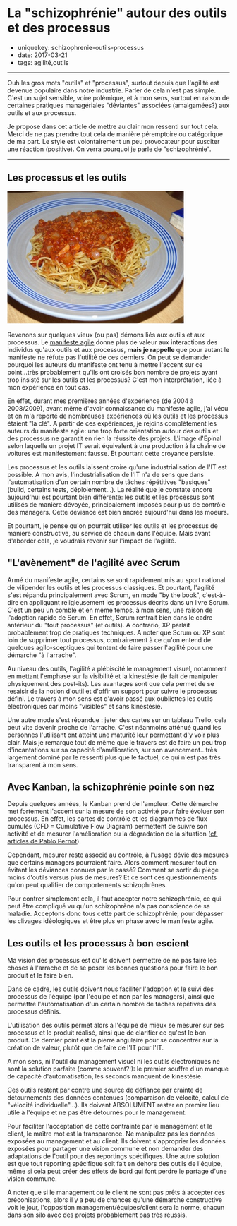 La "schizophrénie" autour des outils et des processus
===================================================

- uniquekey: schizophrenie-outils-processus
- date: 2017-03-21
- tags: agilité,outils

----------

Ouh les gros mots "outils" et "processus", surtout depuis que l'agilité est devenue populaire dans notre industrie. Parler de cela n'est pas simple. C'est un sujet sensible, voire polémique, et à mon sens, surtout en raison de certaines pratiques managériales "déviantes" associées (amalgamées?) aux outils et aux processus.

Je propose dans cet article de mettre au clair mon ressenti sur tout cela. Merci de ne pas prendre tout cela de manière péremptoire ou catégorique de ma part. Le style est volontairement un peu provocateur pour susciter une réaction (positive). On verra pourquoi je parle de "schizophrénie".

----------

## Les processus et les outils

<img alt="Tête de diable..." class="img-float-right" src="/images/spaghetti-bolognese.jpg" />

Revenons sur quelques vieux (ou pas) démons liés aux outils et aux processus. Le [manifeste agile](http://www.agilemanifesto.org) donne plus de valeur aux interactions des individus qu'aux outils et aux processus, **mais je rappelle** que pour autant le manifeste ne réfute pas l'utilité de ces derniers. On peut se demander pourquoi les auteurs du manifeste ont tenu à mettre l'accent sur ce point...très probablement qu'ils ont croisés bon nombre de projets ayant trop insisté sur les outils et les processus? C'est mon interprétation, liée à mon expérience en tout cas.

En effet, durant mes premières années d'expérience (de 2004 à 2008/2009), avant même d'avoir connaissance du manifeste agile, j'ai vécu et on m'a reporté de nombreuses expériences où les outils et les processus étaient "la clé". A partir de ces expériences, je rejoins complètement les auteurs du manifeste agile: une trop forte orientation autour des outils et des processus ne garantit en rien la réussite des projets. L'image d'Epinal selon laquelle un projet IT serait équivalent à une production à la chaîne de voitures est manifestement fausse. Et pourtant cette croyance persiste.

Les processus et les outils laissent croire qu'une industrialisation de l'IT est possible. A mon avis, l'industrialisation de l'IT n'a de sens que dans l'automatisation d'un certain nombre de tâches répétitives "basiques" (build, certains tests, déploiement...). La réalité que je constate encore aujourd'hui est pourtant bien différente: les outils et les processus sont utilisés de manière dévoyée, principalement imposés pour plus de contrôle des managers. Cette déviance est bien ancrée aujourd'hui dans les moeurs.

Et pourtant, je pense qu'on pourrait utiliser les outils et les processus de manière constructive, au service de chacun dans l'équipe. Mais avant d'aborder cela, je voudrais revenir sur l'impact de l'agilité.

## "L'avènement" de l'agilité avec Scrum

Armé du manifeste agile, certains se sont rapidement mis au sport national de vilipender les outils et les processus classiques. Et pourtant, l'agilité s'est répandu principalement avec Scrum, en mode "by the book", c'est-à-dire en appliquant religieusement les processus décrits dans un livre Scrum. C'est un peu un comble et en même temps, à mon sens, une raison de l'adoption rapide de Scrum. En effet, Scrum rentrait bien dans le cadre antérieur du "tout processus" (et outils). A contrario, XP parlait probablement trop de pratiques techniques. A noter que Scrum ou XP sont loin de supprimer tout processus, contrairement à ce qu'on entend de quelques agilo-sceptiques qui tentent de faire passer l'agilité pour une démarche "à l'arrache".

Au niveau des outils, l'agilité a plébiscité le management visuel, notamment en mettant l'emphase sur la visibilité et la kinestésie (le fait de manipuler physiquement des post-its). Les avantages sont que cela permet de se resaisir de la notion d'outil et d'offir un support pour suivre le processus défini. Le travers à mon sens est d'avoir passé aux oubliettes les outils électroniques car moins "visibles" et sans kinestésie.

Une autre mode s'est répandue : jeter des cartes sur un tableau Trello, cela peut vite devenir proche de l'arrache. C'est néanmoins atténué quand les personnes l'utilisant ont atteint une maturité leur permettant d'y voir plus clair. Mais je remarque tout de même que le travers est de faire un peu trop d'incantations sur sa capacité d'amélioration, sur son avancement...très largement dominé par le ressenti plus que le factuel, ce qui n'est pas très transparent à mon sens.

## Avec Kanban, la schizophrénie pointe son nez

Depuis quelques années, le Kanban prend de l'ampleur. Cette démarche met fortement l'accent sur la mesure de son activité pour faire évoluer son processus. En effet, les cartes de contrôle et les diagrammes de flux cumulés (CFD = Cumulative Flow Diagram) permettent de suivre son activité et de mesurer l'amélioration ou la dégradation de la situation ([cf. articles de Pablo Pernot]()).

Cependant, mesurer reste associé au contrôle, à l'usage dévié des mesures que certains managers pourraient faire. Alors comment mesurer tout en évitant les déviances connues par le passé? Comment se sortir du piège moins d'outils versus plus de mesures? Et ce sont ces questionnements qu'on peut qualifier de comportements schizophrènes.

Pour contrer simplement cela, il faut accepter notre schizophrénie, ce qui peut être compliqué vu qu'un schizophrène n'a pas conscience de sa maladie. Acceptons donc tous cette part de schizophrénie, pour dépasser les clivages idéologiques et être plus en phase avec le manifeste agile.

## Les outils et les processus à bon escient

Ma vision des processus est qu'ils doivent permettre de ne pas faire les choses à l'arrache et de se poser les bonnes questions pour faire le bon produit et le faire bien.

Dans ce cadre, les outils doivent nous faciliter l'adoption et le suivi des processus de l'équipe (par l'équipe et non par les managers), ainsi que permettre l'automatisation d'un certain nombre de tâches répétives des processus définis.

L'utilisation des outils permet alors à l'équipe de mieux se mesurer sur ses processus et le produit réalisé, ainsi que de clarifier ce qu'est le bon produit. Ce dernier point est la pierre angulaire pour se concentrer sur la création de valeur, plutôt que de faire de l'IT pour l'IT.

A mon sens, ni l'outil du management visuel ni les outils électroniques ne sont la solution parfaite (comme souvent?!): le premier souffre d'un manque de capacité d'automatisation, les seconds manquent de kinestésie.

Ces outils restent par contre une source de défiance par crainte de détournements des données contenues (comparaison de vélocité, calcul de "vélocité individuelle"...). Ils doivent ABSOLUMENT rester en premier lieu utile à l'équipe et ne pas être détournés pour le management.

Pour faciliter l'acceptation de cette contrainte par le management et le client, le maître mot est la transparence. Ne manipulez pas les données exposées au management et au client. Ils doivent s'approprier les données exposées pour partager une vision commune et non demander des adaptations de l'outil pour des reportings spécifiques. Une autre solution est que tout reporting spécifique soit fait en dehors des outils de l'équipe, même si cela peut créer des effets de bord qui font perdre le partage d'une vision commune. 

A noter que si le management ou le client ne sont pas prêts à accepter ces préconisations, alors il y a peu de chances qu'une démarche constructive voit le jour, l'opposition management/équipes/client sera la norme, chacun dans son silo avec des projets probablement pas très réussis.
